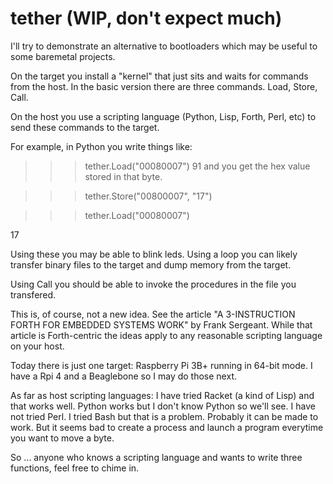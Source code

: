 # tether (WIP, don't expect much)

I'll try to demonstrate an alternative to bootloaders which may be
useful to some baremetal projects. 

On the target you install a "kernel" that just sits and waits for
commands from the host. In the basic version there are three
commands. Load, Store, Call.

On the host you use a scripting language (Python, Lisp, Forth, Perl,
etc) to send these commands to the target.

For example, in Python you write things like:
>>> tether.Load("00080007")
91
and you get the hex value stored in that byte.

>>> tether.Store("00800007", "17")

>>> tether.Load("00080007")

17

Using these you may be able to blink leds. Using a loop you can likely
transfer binary files to the target and dump memory from the target.

Using Call you should be able to invoke the procedures in the file you
transfered.

This is, of course, not a new idea. See the article "A 3-INSTRUCTION
FORTH FOR EMBEDDED SYSTEMS WORK" by Frank Sergeant. While that article
is Forth-centric the ideas apply to any reasonable scripting language
on your host.

Today there is just one target: Raspberry Pi 3B+ running in 64-bit
mode. I have a Rpi 4 and a Beaglebone so I may do those next.

As far as host scripting languages: I have tried Racket (a kind of
Lisp) and that works well. Python works but I don't know Python so
we'll see. I have not tried Perl. I tried Bash but that is a problem.
Probably it can be made to work. But it seems bad to create a process
and launch a program everytime you want to move a byte.

So ... anyone who knows a scripting language and wants to write three
functions, feel free to chime in.
